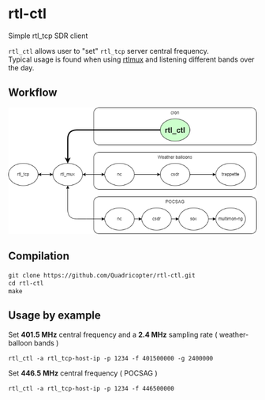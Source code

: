 rtl-ctl
===
Simple rtl_tcp SDR client

`rtl_ctl` allows user to "set" `rtl_tcp` server central frequency.  
Typical usage is found when using [rtlmux](https://github.com/slepp/rtlmux) and listening different bands over the day.

Workflow
--
![rtl_ctl Workflow](docs/workflow.png)

Compilation
--
```
git clone https://github.com/Quadricopter/rtl-ctl.git  
cd rtl-ctl  
make
```

Usage by example
--
Set **401.5 MHz** central frequency and a **2.4 MHz** sampling rate ( weather-balloon bands )  
```
rtl_ctl -a rtl_tcp-host-ip -p 1234 -f 401500000 -g 2400000
```
Set **446.5 MHz** central frequency ( POCSAG )  
```
rtl_ctl -a rtl_tcp-host-ip -p 1234 -f 446500000
```

